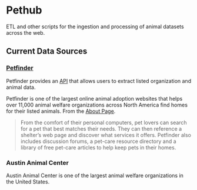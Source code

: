 # Pethub

ETL and other scripts for the ingestion and processing of animal datasets across the 
web.

## Current Data Sources

### [Petfinder](https://www.petfinder.com/)

Petfinder provides an [API](https://www.petfinder.com/developers/v2/docs/) that allows users to extract listed 
organization and animal data.

Petfinder is one of the largest online animal adoption websites that helps over 11,000 animal 
welfare organizations across North America find homes for their listed animals. From the 
[About Page](https://www.petfinder.com/about/_).

> From the comfort of their personal computers, pet lovers can search for a pet that best matches their needs. 
> They can then reference a shelter’s web page and discover what services it offers. Petfinder also includes discussion 
> forums, a pet-care resource directory and a library of free pet-care articles to help keep pets in their homes.

### Austin Animal Center

Austin Animal Center is one of the largest animal welfare organizations in the United States.
